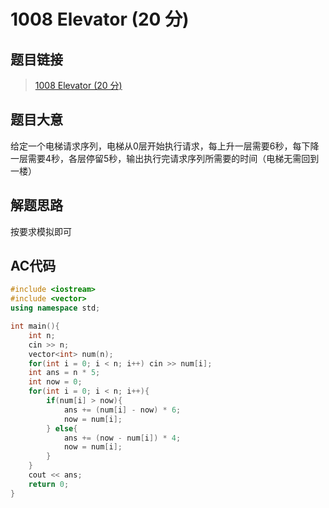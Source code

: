 # 1008 Elevator (20 分)

## 题目链接

> [1008 Elevator (20 分)](https://pintia.cn/problem-sets/994805342720868352/problems/994805511923286016)

## 题目大意

给定一个电梯请求序列，电梯从0层开始执行请求，每上升一层需要6秒，每下降一层需要4秒，各层停留5秒，输出执行完请求序列所需要的时间（电梯无需回到一楼）

## 解题思路

按要求模拟即可

## AC代码

```cpp
#include <iostream>
#include <vector>
using namespace std;

int main(){
    int n;
    cin >> n;
    vector<int> num(n);
    for(int i = 0; i < n; i++) cin >> num[i];
    int ans = n * 5;
    int now = 0;
    for(int i = 0; i < n; i++){
        if(num[i] > now){
            ans += (num[i] - now) * 6;
            now = num[i];
        } else{
            ans += (now - num[i]) * 4;
            now = num[i];
        }
    }
    cout << ans;
    return 0;
}
```